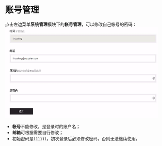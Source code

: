 # 账号管理

点击左边菜单**系统管理**模块下的**帐号管理**，可以修改自己帐号的密码：
![](img/2-1.png)

- **帐号**不能修改，是登录时的账户名；
- **邮箱**可根据需要自行修改；
- 初始密码是```111111```，初次登录后必须修改密码，否则无法继续使用。

